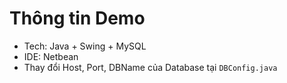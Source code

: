 # Thông tin Demo

- Tech: Java + Swing + MySQL
- IDE: Netbean
- Thay đổi Host, Port, DBName của Database tại `DBConfig.java`